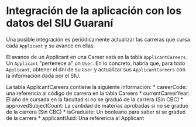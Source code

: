 # Integración de la aplicación con los datos del SIU Guaraní

Una posible integración es periódicamente actualizar las carreras que 
cursa cada `Applicant` y su avance en ellas.

El avance de un Applicant en una Career está en la tabla `ApplicantCareers`. 
Un `Applicant` "pertenece a" un `User`. En lo concreto, habría que, para todo 
`Applicant`, obtener el dni de su `User` y actualizar sus `ApplicantCareers` 
con la información dada por el SIU.

La tabla ApplicantCareers contiene la siguiente información:
    * careerCode: una referencia al código de carrera en la tabla Careers
    * currentCareerYear: El año de cursada en la facultad si no se graduó de la carrera (Sin CBC)
    * approvedSubjectCount: La cantidad de materias aprobadas si no se graduó de la carrera (Sin CBC)
    * isGraduate: Un booleano para saber si se graduó de la carrera
    * applicantUuid: Una referencia al Applicant
